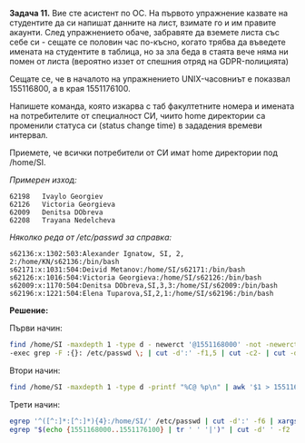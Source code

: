 **Задача 11.** Вие сте асистент по ОС. На първото упражнение казвате на студентите да си напишат данните на лист, взимате го и им правите акаунти. След упражнението обаче, забравяте да вземете листа със себе си - сещате се половин час по-късно, когато трябва да въведете имената на студентите в  таблица, но за зла беда в стаята вече няма ни помен от листа (вероятно иззет от спешния отряд на GDPR-полицията)

Сещате се, че в началото на упражнението UNIX-часовниът е показвал 155116800, а в края 1551176100.

Напишете команда, която изкарва с таб факултетните номера и имената на потребителите от специалност СИ, чиито home директории са променили статуса си (status change time) в зададения времеви интервал.

Приемете, че всички потребители от СИ имат home директории под /home/SI.

*Примерен изход:*

```
62198   Ivaylo Georgiev
62126   Victoria Georgieva
62009   Denitsa DObreva
62208   Trayana Nedelcheva
```

*Няколко реда от /etc/passwd за справка:*

```
s62136:x:1302:503:Alexander Ignatow, SI, 2, 2:/home/KN/s62136:/bin/bash
s62171:x:1031:504:Deivid Metanov:/home/SI/s62171:/bin/bash
s62126:x:1016:504:Victoria Georgieva:/home/SI/s62126:/bin/bash
s62009:x:1170:504:Denitsa DObreva,SI,3,3:/home/SI/s62009:/bin/bash
s62196:x:1221:504:Elena Tuparova,SI,2,1:/home/SI/s62196:/bin/bash
```


**Решение:**

Първи начин:

```sh
find /home/SI -maxdepth 1 -type d - newerct '@1551168000' -not -newerct '@1551176100' \
-exec grep -F :{}: /etc/passwd \; | cut -d':' -f1,5 | cut -c2- | cut -d',' -f1 | tr ':' '\t'
```

Втори начин:

```sh
find /home/SI -maxdepth 1 -type d -printf "%C@ %p\n" | awk '$1 > 1551168000 && $1 < 1551176100 {for(i=2;i<NF;++i)printf "$i ", printf "$NF\n"}' ...further process
```

Трети начин:

```sh
egrep '^([^:]*:[^:]*){4}:/home/SI/' /etc/passwd | cut -d':' -f6 | xargs gstat -c "%Z %n\n" |\
egrep "$(echo {1551168000..1551176100} | tr ' ' '|')" | cut -d' ' -f2 | grep -f - /et/passwd | tr ':' '\t' | cut -f1,5 | cut -c2-  
```
